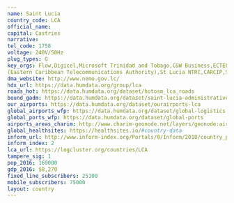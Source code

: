 ```yaml
---
name: Saint Lucia
country_code: LCA
official_name:
capital: Castries
narrative:
tel_code: 1758
voltage: 240V/50Hz
plug_types: G
key_orgs: Flow,Digicel,Microsoft Trinidad and Tobago,C&W Business,ECTEL
(Eastern Caribbean Telecommunications Authority),St Lucia NTRC,CARCIP,SLIX
dma_website: http://www.nemo.gov.lc/
hdx_url: https://data.humdata.org/group/lca
roads_hot: https://data.humdata.org/dataset/hotosm_lca_roads
bound_gadm: https://data.humdata.org/dataset/saint-lucia-administrative-level-0-nation-and-1-quarter-boundaries
our_airports: https://data.humdata.org/dataset/ourairports-lca
global_airports_wfp: https://data.humdata.org/dataset/global-logistics
global_ports_wfp: https://data.humdata.org/dataset/global-ports
airports_areas_charim: http://www.charim-geonode.net/layers/geonode:airports_1
global_healthsites: https://healthsites.io/#country-data
inform_url: http://www.inform-index.org/Portals/0/Inform/2018/country_profiles/LCA.pdf
inform_index: 2
lca_url: https://logcluster.org/countries/LCA
tampere_sig: 1
pop_2016: 169000
gdp_2016: $8,270
fixed_line_subscribers: 25100
mobile_subscribers: 75000
layout: country
---
```

